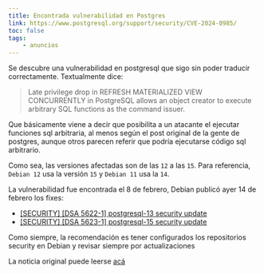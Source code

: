 ```yaml
---
title: Encontrada vulnerabilidad en Postgres
link: https://www.postgresql.org/support/security/CVE-2024-0985/
toc: false
tags:
    - anuncios
---
```


Se descubre una vulnerabilidad en postgresql que sigo sin poder traducir correctamente. Textualmente dice:
> Late privilege drop in REFRESH MATERIALIZED VIEW CONCURRENTLY in PostgreSQL allows an object creator to execute arbitrary SQL functions as the command issuer.

Que básicamente viene a decir que posibilita a un atacante el ejecutar funciones sql arbitraria, al menos según el post original de la gente de postgres, aunque otros parecen referir que podría ejecutarse código sql arbitrario.

Como sea, las versiones afectadas son de las `12` a las `15`. Para referencia, `Debian 12` usa la versión `15` y `Debian 11` usa la `14`.

La vulnerabilidad fue encontrada el 8 de febrero, Debian publicó ayer 14 de febrero los fixes:
* [\[SECURITY\] \[DSA 5622-1\] postgresql-13 security update](https://lists.debian.org/debian-security-announce/2024/msg00029.html)
* [\[SECURITY\] \[DSA 5623-1\] postgresql-15 security update](https://lists.debian.org/debian-security-announce/2024/msg00030.html)

Como siempre, la recomendación es tener configurados los repositorios security en Debian y revisar siempre por actualizaciones

La noticia original puede leerse [acá](https://www.postgresql.org/support/security/CVE-2024-0985/)
